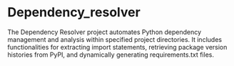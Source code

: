 # Dependency_resolver
The Dependency Resolver project automates Python dependency management and analysis within specified project directories. It includes functionalities for extracting import statements, retrieving package version histories from PyPI, and dynamically generating requirements.txt files.
